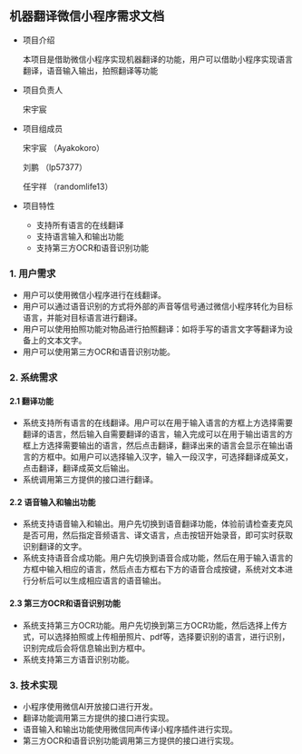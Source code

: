 ## 机器翻译微信小程序需求文档

- 项目介绍

  本项目是借助微信小程序实现机器翻译的功能，用户可以借助小程序实现语言翻译，语音输入输出，拍照翻译等功能
  
- 项目负责人

  宋宇宸
  
- 项目组成员

  宋宇宸 （Ayakokoro）
  
  刘鹏 （lp57377）
  
  任宇祥 （randomlife13）
  
- 项目特性
  
  - 支持所有语言的在线翻译
  - 支持语言输入和输出功能
  - 支持第三方OCR和语音识别功能

### 1. 用户需求

- 用户可以使用微信小程序进行在线翻译。
- 用户可以通过语音识别的方式将外部的声音等信号通过微信小程序转化为目标语言，并能对目标语言进行翻译。
- 用户可以使用拍照功能对物品进行拍照翻译：如将手写的语言文字等翻译为设备上的文本文字。
- 用户可以使用第三方OCR和语音识别功能。

### 2. 系统需求

#### 2.1 翻译功能

- 系统支持所有语言的在线翻译。用户可以在用于输入语言的方框上方选择需要翻译的语言，然后输入自需要翻译的语言，输入完成可以在用于输出语言的方框上方选择需要输出的语言，然后点击翻译，翻译出来的语言会显示在输出语言的方框中。如用户可以选择输入汉字，输入一段汉字，可选择翻译成英文，点击翻译，翻译成英文后输出。
- 系统调用第三方提供的接口进行翻译。

#### 2.2 语音输入和输出功能

- 系统支持语音输入和输出。用户先切换到语音翻译功能，体验前请检查麦克风是否可用，然后指定音频语言、译文语言，点击按钮开始录音，即可实时获取识别翻译的文字。
- 系统支持语音合成功能。用户先切换到语音合成功能，然后在用于输入语言的方框中输入相应的语言，然后点击方框右下方的语音合成按键，系统对文本进行分析后可以生成相应语言的语音输出。

#### 2.3 第三方OCR和语音识别功能

- 系统支持第三方OCR功能。用户先切换到第三方OCR功能，然后选择上传方式，可以选择拍照或上传相册照片、pdf等，选择要识别的语言，进行识别，识别完成后会将信息输出到方框中。
- 系统支持第三方语音识别功能。

### 3. 技术实现

- 小程序使用微信AI开放接口进行开发。
- 翻译功能调用第三方提供的接口进行实现。
- 语音输入和输出功能使用微信同声传译小程序插件进行实现。
- 第三方OCR和语音识别功能调用第三方提供的接口进行实现。
